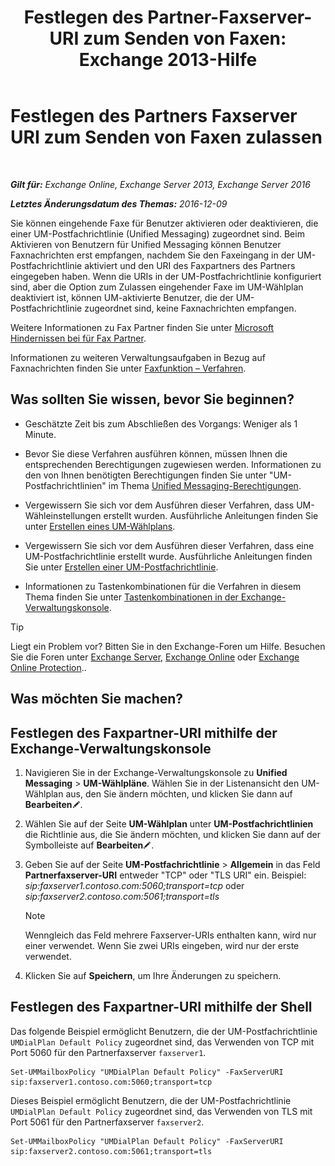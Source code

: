﻿---
title: 'Festlegen des Partner-Faxserver-URI zum Senden von Faxen: Exchange 2013-Hilfe'
TOCTitle: Festlegen des Partners Faxserver URI zum Senden von Faxen zulassen
ms:assetid: 77a9013b-d76b-4af2-8b2c-cef435cf67af
ms:mtpsurl: https://technet.microsoft.com/de-de/library/JJ650873(v=EXCHG.150)
ms:contentKeyID: 52062722
ms.date: 05/23/2018
mtps_version: v=EXCHG.150
ms.translationtype: MT
---

# Festlegen des Partners Faxserver URI zum Senden von Faxen zulassen

 

_**Gilt für:** Exchange Online, Exchange Server 2013, Exchange Server 2016_

_**Letztes Änderungsdatum des Themas:** 2016-12-09_

Sie können eingehende Faxe für Benutzer aktivieren oder deaktivieren, die einer UM-Postfachrichtlinie (Unified Messaging) zugeordnet sind. Beim Aktivieren von Benutzern für Unified Messaging können Benutzer Faxnachrichten erst empfangen, nachdem Sie den Faxeingang in der UM-Postfachrichtlinie aktiviert und den URI des Faxpartners des Partners eingegeben haben. Wenn die URIs in der UM-Postfachrichtlinie konfiguriert sind, aber die Option zum Zulassen eingehender Faxe im UM-Wählplan deaktiviert ist, können UM-aktivierte Benutzer, die der UM-Postfachrichtlinie zugeordnet sind, keine Faxnachrichten empfangen.

Weitere Informationen zu Fax Partner finden Sie unter [Microsoft Hindernissen bei für Fax Partner](https://go.microsoft.com/fwlink/?linkid=190238).

Informationen zu weiteren Verwaltungsaufgaben in Bezug auf Faxnachrichten finden Sie unter [Faxfunktion – Verfahren](faxing-procedures-exchange-2013-help.md).

## Was sollten Sie wissen, bevor Sie beginnen?

  - Geschätzte Zeit bis zum Abschließen des Vorgangs: Weniger als 1 Minute.

  - Bevor Sie diese Verfahren ausführen können, müssen Ihnen die entsprechenden Berechtigungen zugewiesen werden. Informationen zu den von Ihnen benötigten Berechtigungen finden Sie unter "UM-Postfachrichtlinien" im Thema [Unified Messaging-Berechtigungen](unified-messaging-permissions-exchange-2013-help.md).

  - Vergewissern Sie sich vor dem Ausführen dieser Verfahren, dass UM-Wähleinstellungen erstellt wurden. Ausführliche Anleitungen finden Sie unter [Erstellen eines UM-Wählplans](create-a-um-dial-plan-exchange-2013-help.md).

  - Vergewissern Sie sich vor dem Ausführen dieser Verfahren, dass eine UM-Postfachrichtlinie erstellt wurde. Ausführliche Anleitungen finden Sie unter [Erstellen einer UM-Postfachrichtlinie](create-a-um-mailbox-policy-exchange-2013-help.md).

  - Informationen zu Tastenkombinationen für die Verfahren in diesem Thema finden Sie unter [Tastenkombinationen in der Exchange-Verwaltungskonsole](keyboard-shortcuts-in-the-exchange-admin-center-exchange-online-protection-help.md).


> [!TIP]
> Liegt ein Problem vor? Bitten Sie in den Exchange-Foren um Hilfe. Besuchen Sie die Foren unter <A href="https://go.microsoft.com/fwlink/p/?linkid=60612">Exchange Server</A>, <A href="https://go.microsoft.com/fwlink/p/?linkid=267542">Exchange Online</A> oder <A href="https://go.microsoft.com/fwlink/p/?linkid=285351">Exchange Online Protection</A>..



## Was möchten Sie machen?

## Festlegen des Faxpartner-URI mithilfe der Exchange-Verwaltungskonsole

1.  Navigieren Sie in der Exchange-Verwaltungskonsole zu **Unified Messaging** \> **UM-Wählpläne**. Wählen Sie in der Listenansicht den UM-Wählplan aus, den Sie ändern möchten, und klicken Sie dann auf **Bearbeiten**![Bearbeitungssymbol](images/Bb124582.6f53ccb2-1f13-4c02-bea0-30690e6ea71d(EXCHG.150).gif "Bearbeitungssymbol").

2.  Wählen Sie auf der Seite **UM-Wählplan** unter **UM-Postfachrichtlinien** die Richtlinie aus, die Sie ändern möchten, und klicken Sie dann auf der Symbolleiste auf **Bearbeiten**![Bearbeitungssymbol](images/Bb124582.6f53ccb2-1f13-4c02-bea0-30690e6ea71d(EXCHG.150).gif "Bearbeitungssymbol").

3.  Geben Sie auf der Seite **UM-Postfachrichtlinie** \> **Allgemein** in das Feld **Partnerfaxserver-URI** entweder "TCP" oder "TLS URI" ein. Beispiel: *sip:faxserver1.contoso.com:5060;transport=tcp* oder *sip:faxserver2.contoso.com:5061;transport=tls*
    

    > [!NOTE]
    > Wenngleich das Feld mehrere Faxserver-URIs enthalten kann, wird nur einer verwendet. Wenn Sie zwei URIs eingeben, wird nur der erste verwendet.



4.  Klicken Sie auf **Speichern**, um Ihre Änderungen zu speichern.

## Festlegen des Faxpartner-URI mithilfe der Shell

Das folgende Beispiel ermöglicht Benutzern, die der UM-Postfachrichtlinie `UMDialPlan Default Policy` zugeordnet sind, das Verwenden von TCP mit Port 5060 für den Partnerfaxserver `faxserver1`.

    Set-UMMailboxPolicy "UMDialPlan Default Policy" -FaxServerURI sip:faxserver1.contoso.com:5060;transport=tcp

Dieses Beispiel ermöglicht Benutzern, die der UM-Postfachrichtlinie `UMDialPlan Default Policy` zugeordnet sind, das Verwenden von TLS mit Port 5061 für den Partnerfaxserver `faxserver2`.

    Set-UMMailboxPolicy "UMDialPlan Default Policy" -FaxServerURI sip:faxserver2.contoso.com:5061;transport=tls

